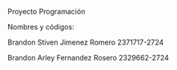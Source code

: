 Proyecto Programación

Nombres y códigos:

Brandon Stiven Jimenez Romero 2371717-2724

Brandon Arley Fernandez Rosero 2329662-2724
